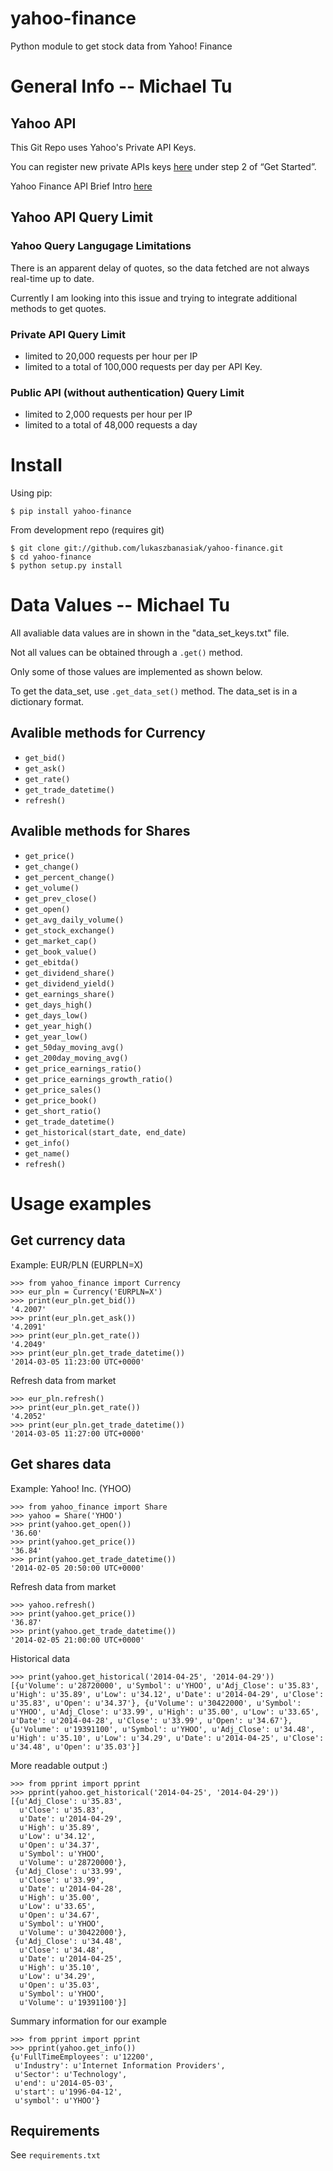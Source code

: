 # yahoo-finance #

Python module to get stock data from Yahoo! Finance

# General Info -- Michael Tu #

## Yahoo API ##
This Git Repo uses Yahoo's Private API Keys.

You can register new private APIs keys [here](https://developer.yahoo.com/yql/) under step 2 of “Get Started”.

Yahoo Finance API Brief Intro [here](http://meumobi.github.io/stocks%20apis/2016/03/13/get-realtime-stock-quotes-yahoo-finance-api.html)


## Yahoo API Query Limit ##

### Yahoo Query Langugage Limitations ###
There is an apparent delay of quotes, so the data fetched are not always real-time up to date.

Currently I am looking into this issue and trying to integrate additional methods to get quotes.

### Private API Query Limit ###
* limited to 20,000 requests per hour per IP
* limited to a total of 100,000 requests per day per API Key.

### Public API (without authentication) Query Limit ###
* limited to 2,000 requests per hour per IP
* limited to a total of 48,000 requests a day


# Install #

Using pip:

```
$ pip install yahoo-finance
```

From development repo (requires git)

```
$ git clone git://github.com/lukaszbanasiak/yahoo-finance.git
$ cd yahoo-finance
$ python setup.py install
```

# Data Values -- Michael Tu #
All avaliable data values are in shown in the "data_set_keys.txt" file.

Not all values can be obtained through a ``.get()`` method. 

Only some of those values are implemented as shown below.

To get the data_set, use ``.get_data_set()`` method. The data_set is in a dictionary format.

## Avalible methods for Currency ##


* ``get_bid()``
* ``get_ask()``
* ``get_rate()``
* ``get_trade_datetime()``
* ``refresh()``

## Avalible methods for Shares ##

* ``get_price()``
* ``get_change()``
* ``get_percent_change()``
* ``get_volume()``
* ``get_prev_close()``
* ``get_open()``
* ``get_avg_daily_volume()``
* ``get_stock_exchange()``
* ``get_market_cap()``
* ``get_book_value()``
* ``get_ebitda()``
* ``get_dividend_share()``
* ``get_dividend_yield()``
* ``get_earnings_share()``
* ``get_days_high()``
* ``get_days_low()``
* ``get_year_high()``
* ``get_year_low()``
* ``get_50day_moving_avg()``
* ``get_200day_moving_avg()``
* ``get_price_earnings_ratio()``
* ``get_price_earnings_growth_ratio()``
* ``get_price_sales()``
* ``get_price_book()``
* ``get_short_ratio()``
* ``get_trade_datetime()``
* ``get_historical(start_date, end_date)``
* ``get_info()``
* ``get_name()``
* ``refresh()``

# Usage examples #



## Get currency data ##

Example: EUR/PLN (EURPLN=X)
    
```
>>> from yahoo_finance import Currency
>>> eur_pln = Currency('EURPLN=X')
>>> print(eur_pln.get_bid())
'4.2007'
>>> print(eur_pln.get_ask())
'4.2091'
>>> print(eur_pln.get_rate())
'4.2049'
>>> print(eur_pln.get_trade_datetime())
'2014-03-05 11:23:00 UTC+0000'
```


Refresh data from market


   
```
>>> eur_pln.refresh()
>>> print(eur_pln.get_rate())
'4.2052'
>>> print(eur_pln.get_trade_datetime())
'2014-03-05 11:27:00 UTC+0000'
```


## Get shares data ##

Example: Yahoo! Inc. (YHOO)

```
>>> from yahoo_finance import Share
>>> yahoo = Share('YHOO')
>>> print(yahoo.get_open())
'36.60'
>>> print(yahoo.get_price())
'36.84'
>>> print(yahoo.get_trade_datetime())
'2014-02-05 20:50:00 UTC+0000'
```



Refresh data from market
  
```
>>> yahoo.refresh()
>>> print(yahoo.get_price())
'36.87'
>>> print(yahoo.get_trade_datetime())
'2014-02-05 21:00:00 UTC+0000'
```

Historical data


   
```
>>> print(yahoo.get_historical('2014-04-25', '2014-04-29'))
[{u'Volume': u'28720000', u'Symbol': u'YHOO', u'Adj_Close': u'35.83', u'High': u'35.89', u'Low': u'34.12', u'Date': u'2014-04-29', u'Close': u'35.83', u'Open': u'34.37'}, {u'Volume': u'30422000', u'Symbol': u'YHOO', u'Adj_Close': u'33.99', u'High': u'35.00', u'Low': u'33.65', u'Date': u'2014-04-28', u'Close': u'33.99', u'Open': u'34.67'}, {u'Volume': u'19391100', u'Symbol': u'YHOO', u'Adj_Close': u'34.48', u'High': u'35.10', u'Low': u'34.29', u'Date': u'2014-04-25', u'Close': u'34.48', u'Open': u'35.03'}]
```

More readable output :)

```
>>> from pprint import pprint
>>> pprint(yahoo.get_historical('2014-04-25', '2014-04-29'))
[{u'Adj_Close': u'35.83',
  u'Close': u'35.83',
  u'Date': u'2014-04-29',
  u'High': u'35.89',
  u'Low': u'34.12',
  u'Open': u'34.37',
  u'Symbol': u'YHOO',
  u'Volume': u'28720000'},
 {u'Adj_Close': u'33.99',
  u'Close': u'33.99',
  u'Date': u'2014-04-28',
  u'High': u'35.00',
  u'Low': u'33.65',
  u'Open': u'34.67',
  u'Symbol': u'YHOO',
  u'Volume': u'30422000'},
 {u'Adj_Close': u'34.48',
  u'Close': u'34.48',
  u'Date': u'2014-04-25',
  u'High': u'35.10',
  u'Low': u'34.29',
  u'Open': u'35.03',
  u'Symbol': u'YHOO',
  u'Volume': u'19391100'}]
```

Summary information for our example

  
```
>>> from pprint import pprint
>>> pprint(yahoo.get_info())
{u'FullTimeEmployees': u'12200',
 u'Industry': u'Internet Information Providers',
 u'Sector': u'Technology',
 u'end': u'2014-05-03',
 u'start': u'1996-04-12',
 u'symbol': u'YHOO'}
```

Requirements
------------

See ``requirements.txt``
